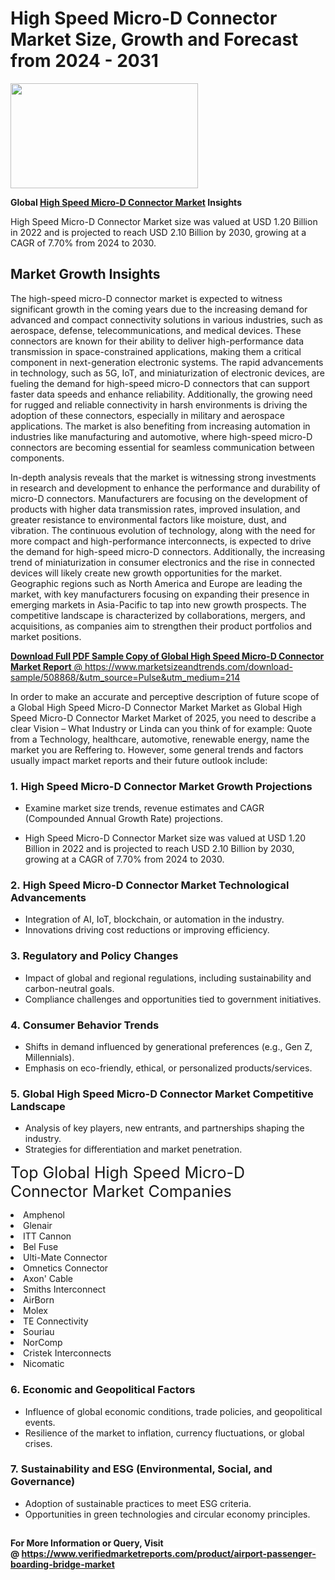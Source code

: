 <H1>High Speed Micro-D Connector Market Size, Growth and Forecast from 2024 - 2031</H1><img class="aligncenter size-medium wp-image-584254" src="https://thirdeyenews.in/wp-content/uploads/2024/09/Global-Market-Research-300x168.jpeg" alt="" width="300" height="168" /><p><strong>Global&nbsp;<a href="https://www.marketsizeandtrends.com/download-sample/508868/&amp;utm_source=Pulse&amp;utm_medium=214">High Speed Micro-D Connector Market</a> Insights</strong></p><p>High Speed Micro-D Connector Market size was valued at USD 1.20 Billion in 2022 and is projected to reach USD 2.10 Billion by 2030, growing at a CAGR of 7.70% from 2024 to 2030.</p><p><h2>Market Growth Insights</h2> <p>The high-speed micro-D connector market is expected to witness significant growth in the coming years due to the increasing demand for advanced and compact connectivity solutions in various industries, such as aerospace, defense, telecommunications, and medical devices. These connectors are known for their ability to deliver high-performance data transmission in space-constrained applications, making them a critical component in next-generation electronic systems. The rapid advancements in technology, such as 5G, IoT, and miniaturization of electronic devices, are fueling the demand for high-speed micro-D connectors that can support faster data speeds and enhance reliability. Additionally, the growing need for rugged and reliable connectivity in harsh environments is driving the adoption of these connectors, especially in military and aerospace applications. The market is also benefiting from increasing automation in industries like manufacturing and automotive, where high-speed micro-D connectors are becoming essential for seamless communication between components.</p> <p><a href="#"></a></p> <p>In-depth analysis reveals that the market is witnessing strong investments in research and development to enhance the performance and durability of micro-D connectors. Manufacturers are focusing on the development of products with higher data transmission rates, improved insulation, and greater resistance to environmental factors like moisture, dust, and vibration. The continuous evolution of technology, along with the need for more compact and high-performance interconnects, is expected to drive the demand for high-speed micro-D connectors. Additionally, the increasing trend of miniaturization in consumer electronics and the rise in connected devices will likely create new growth opportunities for the market. Geographic regions such as North America and Europe are leading the market, with key manufacturers focusing on expanding their presence in emerging markets in Asia-Pacific to tap into new growth prospects. The competitive landscape is characterized by collaborations, mergers, and acquisitions, as companies aim to strengthen their product portfolios and market positions.</p> <p><a href="#"></p><p><span class=""><strong>Download Full PDF Sample Copy of Global High Speed Micro-D Connector Market Report</strong> @ <a href="https://www.marketsizeandtrends.com/download-sample/508868/&amp;utm_source=Pulse&amp;utm_medium=214" target="_blank">https://www.marketsizeandtrends.com/download-sample/508868/&amp;utm_source=Pulse&amp;utm_medium=214</a></span></p><p>In order to make an accurate and perceptive description of future scope of a Global&nbsp;High Speed Micro-D Connector Market Market as Global&nbsp;High Speed Micro-D Connector Market Market of 2025, you need to describe a clear Vision &ndash; What Industry or Linda can you think of for example: Quote from a Technology, healthcare, automotive, renewable energy, name the market you are Reffering to. However, some general trends and factors usually impact market reports and their future outlook include:</p><h3>1.&nbsp;<strong>High Speed Micro-D Connector Market Growth Projections</strong></h3><ul><li>Examine market size trends, revenue estimates and CAGR (Compounded Annual Growth Rate) projections.</li><li><p>High Speed Micro-D Connector Market size was valued at USD 1.20 Billion in 2022 and is projected to reach USD 2.10 Billion by 2030, growing at a CAGR of 7.70% from 2024 to 2030.</p></li></ul><h3>2.&nbsp;<strong>High Speed Micro-D Connector Market Technological Advancements</strong></h3><ul><li>Integration of AI, IoT, blockchain, or automation in the industry.</li><li>Innovations driving cost reductions or improving efficiency.</li></ul><h3>3.&nbsp;<strong>Regulatory and Policy Changes</strong></h3><ul><li>Impact of global and regional regulations, including sustainability and carbon-neutral goals.</li><li>Compliance challenges and opportunities tied to government initiatives.</li></ul><h3>4.&nbsp;<strong>Consumer Behavior Trends</strong></h3><ul><li>Shifts in demand influenced by generational preferences (e.g., Gen Z, Millennials).</li><li>Emphasis on eco-friendly, ethical, or personalized products/services.</li></ul><h3>5.&nbsp;<strong>Global High Speed Micro-D Connector Market Competitive Landscape</strong></h3><ul><li>Analysis of key players, new entrants, and partnerships shaping the industry.</li><li>Strategies for differentiation and market penetration.</li></ul><p data-pm-slice="1 1 []"><span style="color: inherit; font-family: inherit; font-size: 25px;">Top Global High Speed Micro-D Connector Market Companies</span></p><div class="" data-test-id=""><p><li>Amphenol</li><li> Glenair</li><li> ITT Cannon</li><li> Bel Fuse</li><li> Ulti-Mate Connector</li><li> Omnetics Connector</li><li> Axon' Cable</li><li> Smiths Interconnect</li><li> AirBorn</li><li> Molex</li><li> TE Connectivity</li><li> Souriau</li><li> NorComp</li><li> Cristek Interconnects</li><li> Nicomatic</li></p></div><h3>6.&nbsp;<strong>Economic and Geopolitical Factors</strong></h3><ul><li>Influence of global economic conditions, trade policies, and geopolitical events.</li><li>Resilience of the market to inflation, currency fluctuations, or global crises.</li></ul><h3>7.&nbsp;<strong>Sustainability and ESG (Environmental, Social, and Governance)</strong></h3><ul><li>Adoption of sustainable practices to meet ESG criteria.</li><li>Opportunities in green technologies and circular economy principles.</li></ul><h2><strong style="font-size: 14px;">For More Information or Query, Visit @&nbsp;</strong><a style="background-color: #ffffff; font-size: 14px;" href="https://www.marketsizeandtrends.com/report/high-speed-micro-d-connector-market/" target="_blank">https://www.verifiedmarketreports.com/product/airport-passenger-boarding-bridge-market</a></h2>
